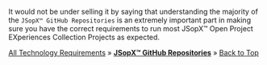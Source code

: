 ﻿
It would not be under selling it by saying that understanding the majority of the `JSopX™ GitHub Repositories` is an extremely important part in making sure you have the correct requirements to run most JSopX™ Open Project EXperiences Collection Projects as expected.

[All Technology Requirements](https://github.com/JasonSilvestri/JSopX.BridgeTooFar/blob/master/JSopX.BridgeTooFar/Docs/JSopX/Master/Technologies.md)  »  [**JSopX™ GitHub Repositories**](#jsopx-github-repositories)  »  [Back to Top](#table-of-contents)
